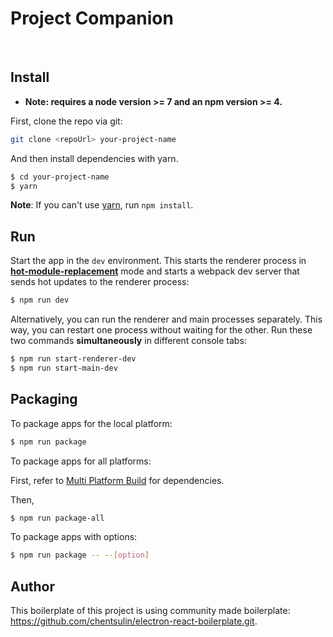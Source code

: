 # Project Companion

<br/>

## Install

* **Note: requires a node version >= 7 and an npm version >= 4.**

First, clone the repo via git:

```bash
git clone <repoUrl> your-project-name
```

And then install dependencies with yarn.

```bash
$ cd your-project-name
$ yarn
```
**Note**: If you can't use [yarn](https://github.com/yarnpkg/yarn), run `npm install`.

## Run

Start the app in the `dev` environment. This starts the renderer process in [**hot-module-replacement**](https://webpack.js.org/guides/hmr-react/) mode and starts a webpack dev server that sends hot updates to the renderer process:

```bash
$ npm run dev
```

Alternatively, you can run the renderer and main processes separately. This way, you can restart one process without waiting for the other. Run these two commands **simultaneously** in different console tabs:

```bash
$ npm run start-renderer-dev
$ npm run start-main-dev
```

## Packaging

To package apps for the local platform:

```bash
$ npm run package
```

To package apps for all platforms:

First, refer to [Multi Platform Build](https://www.electron.build/multi-platform-build) for dependencies.

Then,
```bash
$ npm run package-all
```

To package apps with options:

```bash
$ npm run package -- --[option]
```

## Author

This boilerplate of this project is using community made boilerplate: https://github.com/chentsulin/electron-react-boilerplate.git.
